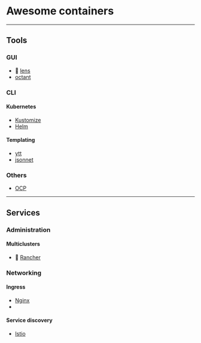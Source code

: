 # Awesome containers


---------------------------------------------------------------------------------------
## Tools

<!-- =========================== -->
### GUI

* 🌟 [lens](https://k8slens.dev/)
* [octant](https://octant.dev/)

<!-- =========================== -->
### CLI

#### Kubernetes  
* [Kustomize]()
* [Helm]()

#### Templating  
* [ytt]()
* [jsonnet]()

<!-- =========================== -->
### Others  
* [OCP](https://gitlab.com/redhatdemocentral/ocp-install-demo)

------------------------------------------------------------------------------------------

## Services 

<!-- =========================== -->
### Administration

#### Multiclusters
* 🌟 [Rancher]()

### Networking

<!-- =========================== -->
#### Ingress
* [Nginx]()
* []()


#### Service discovery  
* [Istio]()

 <!-- =========================== -->

